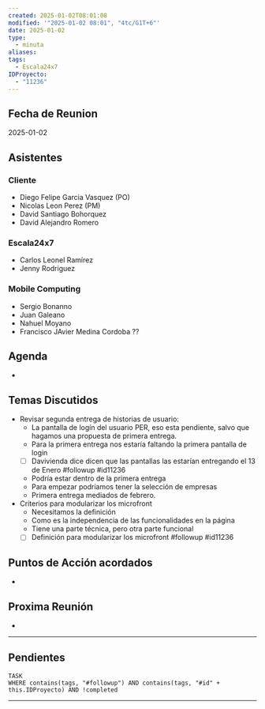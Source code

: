 ```yaml
---
created: 2025-01-02T08:01:08
modified: '"2025-01-02 08:01", "4tc/G1T+6"'
date: 2025-01-02
type:
  - minuta
aliases: 
tags:
  - Escala24x7
IDProyecto:
  - "11236"
---
```



## Fecha de Reunion
2025-01-02

## Asistentes

### Cliente
* Diego Felipe Garcia Vasquez (PO)
* Nicolas Leon Perez (PM)
* David Santiago Bohorquez
* David Alejandro Romero
### Escala24x7
- Carlos Leonel Ramírez
- Jenny Rodriguez

### Mobile Computing
- Sergio Bonanno
- Juan Galeano
- Nahuel Moyano
- Francisco JAvier Medina Cordoba ??
## Agenda
* 
## Temas Discutidos
*  Revisar segunda entrega de historias de usuario:
	* La pantalla de logín del usuario PER, eso esta pendiente, salvo que hagamos una propuesta de primera entrega.
	* Para la primera entrega nos estaría faltando la primera pantalla de login
	* [ ] Davivienda dice  dicen que las pantallas las estarían entregando el 13 de Enero #followup #id11236 
	* Podría estar dentro de la primera entrega
	* Para empezar podríamos tener la selección de empresas
	* Primera entrega mediados de febrero.
* Criterios para modularizar los microfront
	* Necesitamos la definición
	* Como es la independencia de las funcionalidades en la página
	* Tiene una parte técnica, pero otra parte funcional
	* [ ] Definición para modularizar los microfront #followup #id11236

## Puntos de Acción acordados
- 

## Proxima Reunión
*   

--- 
## Pendientes

```dataview
TASK
WHERE contains(tags, "#followup") AND contains(tags, "#id" + this.IDProyecto) AND !completed
```

---

